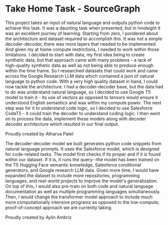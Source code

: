 # Take Home Task - SourceGraph

This project takes an input of natural language and outputs python code to achieve this task. It was a daunting task when presented, but in hindsight it was an excellent journey of learning. Starting from zero, I pondered about the architecture and dataset required to accomplish this. It was not a simple decoder-decoder, there was more layers that needed to be implemented. And given my at home compute restrictions, I needed to work within those limitations. I decided to start with data, my first idea being to create synthetic data, but that approach came with many problems - a lack of high-quality synthetic data as well as not being able to produce enough within the time frame. So I researched datasets that could work and came across the Google Research LLM data which contained a json of natural language to python code. With a very high quality dataset in hand, I could now tackle the architecture. I had a decoder-decoder base, but the data had to do was understand natural language, so I decided to use Google T5 model to train it - its use of vectors as opposed to tensors would ensure it understood English semantics and was within my compute power. The next step was for it to understand code logic, so I decided to use Salesforce CodeT5 - it could train the decoder to understand coding logic. I then went on to process the data, implement these models along with decoder decoder architecture which resulted in our final output. 


Proudly created by Atharva Patel

The decoder-decoder model we built generates python code snippets from natural language prompts. It uses the  Salesforce model, which is designed for code-related tasks. The model first checks if its proper and if it is found within our dataset. If it is, it runs the query--the model has been trained on the T5 Hugging Face semantic knowledge, Salesforce conditional generators, and Google research LLM data. Given more time, I would have expanded the dataset to include more repositories, programming languages, and real-world projects to improve the model's generalization. On top of this, I would also pre-train on both code and natural language documentation as well as multiple programming languages simultaneously. Then, I would change the transformer model approach to include much more computationally intensive programs as opposed to the low-compute, proof-of-concept approach we are currently taking.

Proudly created by Aylin Ambriz